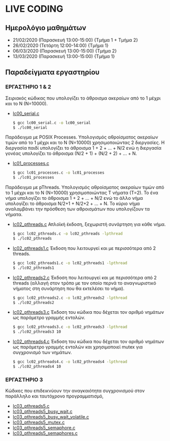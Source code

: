 # LIVE CODING

## Ημερολόγιο μαθημάτων

* 21/02/2020 (Παρασκευή 13:00-15:00) {Τμήμα 1 + Τμήμα 2}
* 26/02/2020 (Τετάρτη 12:00-14:00)   {Τμήμα 1}
* 06/03/2020 (Παρασκευή 13:00-15:00) {Τμήμα 2}
* 13/03/2020 (Παρασκευή 13:00-15:00) {Τμήμα 1}

<!-- * 13/03/2020 (Παρασκευή 13:00-15:00) {Τμήμα 1}
* 20/03/2020 (Παρασκευή 13:00-15:00) {Τμήμα 2} -->

## Παραδείγματα εργαστηρίου

### ΕΡΓΑΣΤΗΡΙΟ 1 & 2

Σειριακός κώδικας που υπολογίζει το άθροισμα ακεραίων από το 1 μέχρι και το Ν (Ν=10000).

* [lc00_serial.c](./lc00_serial.c)

    ```sh
    $ gcc lc00_serial.c -o lc00_serial
    $ ./lc00_serial

Παράδειγμα με POSIX Processes. Υπολογισμός αθροίσματος ακεραίων τιμών από το 1 μέχρι και το Ν (Ν=10000) χρησιμοποιώντας 2 διεργασίες. Η διεργασία παιδί υπολογίζει το άθροισμα 1 + 2 + ... + Ν/2 ενώ η διεργασία γονέας υπολογίζει το άθροισμα (Ν/2 + 1) + (Ν/2 + 2) + ... + Ν.

* [lc01_processes.c](./lc01_processes.c)

    ```sh
    $ gcc lc01_processes.c -o lc01_processes
    $ ./lc01_processes

Παράδειγμα με pThreads. Υπολογισμός αθροίσματος ακεραίων τιμών από το 1 μέχρι και το Ν (Ν=10000) χρησιμοποιώντας Τ νήματα (Τ=2). Το ένα νήμα υπολογίζει το άθροισμα 1 + 2 + ... + Ν/2 ενώ το άλλο νήμα υπολογίζει το άθροισμα Ν/2+1 + Ν/2+2 + ... + Ν. Το κύριο νήμα αναλαμβάνει την πρόσθεση των αθροισμάτων που υπολογίζουν τα νήματα.

* [lc02_pthreads.c](./lc02_pthreads.c) Απλοϊκή έκδοση, ξεχωριστή συνάρτηση για κάθε νήμα.

    ```sh
    $ gcc lc02_pthreads.c -o lc02_pthreads -lpthread
    $ ./lc02_pthreads

* [lc02_pthreads1.c](./lc02_pthreads1.c) Έκδοση που λειτουργεί και με περισσότερα από 2 threads.

    ```sh
    $ gcc lc02_pthreads1.c -o lc02_pthreads1 -lpthread
    $ ./lc02_pthreads1

* [lc02_pthreads2.c](./lc02_pthreads2.c) Έκδοση που λειτουργεί και με περισσότερα από 2 threads (αλλαγή στον τρόπο με τον οποίο περνά το αναγνωριστικό νήματος στη συνάρτηση που θα εκτελέσει το νήμα).

    ```sh
    $ gcc lc02_pthreads2.c -o lc02_pthreads2 -lpthread
    $ ./lc02_pthreads2

* [lc02_pthreads3.c](./lc02_pthreads3.c) Έκδοση του κώδικα που δέχεται τον αριθμό νημάτων ως παράμετρο γραμμής εντολών.

    ```sh
    $ gcc lc02_pthreads3.c -o lc02_pthreads3 -lpthread
    $ ./lc02_pthreads3 10

* [lc02_pthreads4.c](./lc02_pthreads4.c) Έκδοση του κώδικα που δέχεται τον αριθμό νημάτων ως παράμετρο γραμμής εντολών και χρησιμοποιεί mutex για συγχρονισμό των νημάτων.

    ```sh
    $ gcc lc02_pthreads4.c -o lc02_pthreads4 -lpthread
    $ ./lc02_pthreads4 10

### ΕΡΓΑΣΤΗΡΙΟ 3

Κώδικες που επιδεικνύουν την αναγκαιότητα συγχρονισμού στον παράλληλο και ταυτόχρονο προγραμματισμό,

* [lc03_pthreads5.c](./lc03_pthreads5.c) 
* [lc03_pthreads5_busy_wait.c](./lc03_pthreads6_busy_wait.c) 
* [lc03_pthreads5_busy_wait_volatile.c](./lc03_pthreads6_busy_wait_volatile.c)
* [lc03_pthreads5_mutex.c](./lc03_pthreads6_mutex.c) 
* [lc03_pthreads5_semaphore.c](./lc03_pthreads6_semaphore.c)
* [lc03_pthreads5_semaphores.c](./lc03_pthreads6_semaphores.c)
